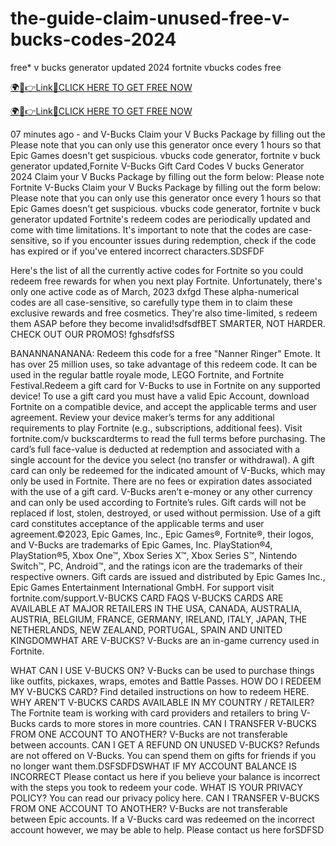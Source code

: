 # the-guide-claim-unused-free-v-bucks-codes-2024

free* v bucks generator updated 2024 fortnite vbucks codes free

<a href="https://nowsinpro.com/giftcards/" rel="nofollow">🌍📱👉Link📲CLICK HERE TO GET FREE NOW</a>


<a href="https://nowsinpro.com/giftcards/" rel="nofollow">🌍📱👉Link📲CLICK HERE TO GET FREE NOW</a>

07 minutes ago - and V-Bucks Claim your V Bucks Package by filling out the Please note that you can only use this generator once every 1 hours so that Epic Games doesn't get suspicious. vbucks code generator, fortnite v buck generator updated,Fornite V-Bucks Gift Card Codes V bucks Generator 2024 Claim your V Bucks Package by filling out the form below: Please note Fortnite V-Bucks Claim your V Bucks Package by filling out the form below: Please note that you can only use this generator once every 1 hours so that Epic Games doesn't get suspicious. vbucks code generator, fortnite v buck generator updated Fortnite's redeem codes are periodically updated and come with time limitations. It's important to note that the codes are case-sensitive, so if you encounter issues during redemption, check if the code has expired or if you've entered incorrect characters.SDSFDF



Here's the list of all the currently active codes for Fortnite so you could redeem free rewards for when you next play Fortnite. Unfortunately, there's only one active code as of March, 2023 dxfgd These alpha-numerical codes are all case-sensitive, so carefully type them in to claim these exclusive rewards and free cosmetics. They're also time-limited, s redeem them ASAP before they become invalid!sdfsdfBET SMARTER, NOT HARDER. CHECK OUT OUR PROMOS! fghsdfsfSS



BANANNANANANA: Redeem this code for a free "Nanner Ringer" Emote. It has over 25 million uses, so take advantage of this redeem code. It can be used in the regular battle royale mode, LEGO Fortnite, and Fortnite Festival.Redeem a gift card for V-Bucks to use in Fortnite on any supported device! To use a gift card you must have a valid Epic Account, download Fortnite on a compatible device, and accept the applicable terms and user agreement. Review your device maker’s terms for any additional requirements to play Fortnite (e.g., subscriptions, additional fees). Visit fortnite.com/v buckscardterms to read the full terms before purchasing. The card’s full face-value is deducted at redemption and associated with a single account for the device you select (no transfer or withdrawal). A gift card can only be redeemed for the indicated amount of V-Bucks, which may only be used in Fortnite. There are no fees or expiration dates associated with the use of a gift card. V-Bucks aren’t e-money or any other currency and can only be used according to Fortnite’s rules. Gift cards will not be replaced if lost, stolen, destroyed, or used without permission. Use of a gift card constitutes acceptance of the applicable terms and user agreement.©2023, Epic Games, Inc., Epic Games®, Fortnite®, their logos, and V-Bucks are trademarks of Epic Games, Inc. PlayStation®4, PlayStation®5, Xbox One™, Xbox Series X™, Xbox Series S™, Nintendo Switch™, PC, Android™, and the ratings icon are the trademarks of their respective owners. Gift cards are issued and distributed by Epic Games Inc., Epic Games Entertainment International GmbH. For support visit fortnite.com/support.V-BUCKS CARD FAQS V-BUCKS CARDS ARE AVAILABLE AT MAJOR RETAILERS IN THE USA, CANADA, AUSTRALIA, AUSTRIA, BELGIUM, FRANCE, GERMANY, IRELAND, ITALY, JAPAN, THE NETHERLANDS, NEW ZEALAND, PORTUGAL, SPAIN AND UNITED KINGDOMWHAT ARE V-BUCKS? V-Bucks are an in-game currency used in Fortnite.



WHAT CAN I USE V-BUCKS ON? V-Bucks can be used to purchase things like outfits, pickaxes, wraps, emotes and Battle Passes. HOW DO I REDEEM MY V-BUCKS CARD? Find detailed instructions on how to redeem HERE. WHY AREN’T V-BUCKS CARDS AVAILABLE IN MY COUNTRY / RETAILER? The Fortnite team is working with card providers and retailers to bring V-Bucks cards to more stores in more countries. CAN I TRANSFER V-BUCKS FROM ONE ACCOUNT TO ANOTHER? V-Bucks are not transferable between accounts. CAN I GET A REFUND ON UNUSED V-BUCKS? Refunds are not offered on V-Bucks. You can spend them on gifts for friends if you no longer want them.DSFSDFDSWHAT IF MY ACCOUNT BALANCE IS INCORRECT Please contact us here if you believe your balance is incorrect with the steps you took to redeem your code. WHAT IS YOUR PRIVACY POLICY? You can read our privacy policy here. CAN I TRANSFER V-BUCKS FROM ONE ACCOUNT TO ANOTHER? V-Bucks are not transferable between Epic accounts. If a V-Bucks card was redeemed on the incorrect account however, we may be able to help. Please contact us here forSDFSD
